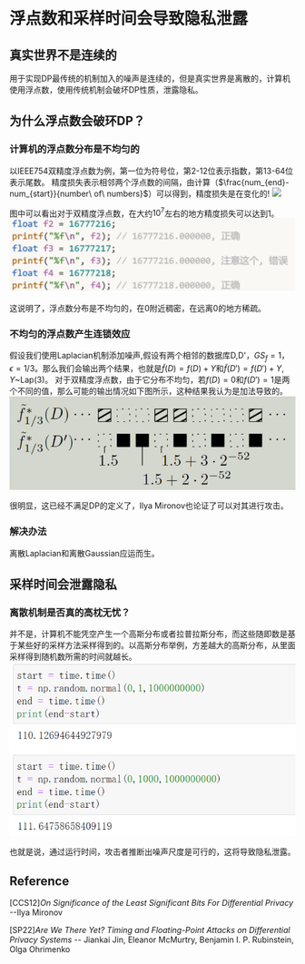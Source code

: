 # 浮点数和采样时间会导致隐私泄露

## 真实世界不是连续的

用于实现DP最传统的机制加入的噪声是连续的，但是真实世界是离散的，计算机使用浮点数，使用传统机制会破坏DP性质，泄露隐私。

## 为什么浮点数会破环DP？

### 计算机的浮点数分布是不均匀的

以IEEE754双精度浮点数为例，第一位为符号位，第2-12位表示指数，第13-64位表示尾数。
精度损失表示相邻两个浮点数的间隔，由计算（$\frac{num_{end}-num_{start}}{number\ of\ numbers}$）可以得到，精度损失是在变化的!
![](/picture/2023-05-29-10-26-57.png.png)

图中可以看出对于双精度浮点数，在大约$10^7$左右的地方精度损失可以达到1。
![](/picture/2023-05-29-10-26-57.png)

这说明了，浮点数分布是不均匀的，在0附近稠密，在远离0的地方稀疏。

### 不均匀的浮点数产生连锁效应

假设我们使用Laplacian机制添加噪声,假设有两个相邻的数据库D,D'，$GS_f=1$，$\epsilon = 1/3$。那么我们会输出两个结果，也就是$\widetilde{f}(D)=f(D)+Y$和$\widetilde{f}(D')=f(D')+Y$, $Y$~Lap(3)。
对于双精度浮点数，由于它分布不均匀，若$f(D)=0$和$f(D')=1$是两个不同的值，那么可能的输出情况如下图所示，这种结果我认为是加法导致的。
![](/picture/2023-05-29-10-39-39.png)

很明显，这已经不满足DP的定义了，Ilya Mironov也论证了可以对其进行攻击。

### 解决办法

离散Laplacian和离散Gaussian应运而生。

## 采样时间会泄露隐私

### 离散机制是否真的高枕无忧？

并不是，计算机不能凭空产生一个高斯分布或者拉普拉斯分布，而这些随即数是基于某些好的采样方法采样得到的。以高斯分布举例，方差越大的高斯分布，从里面采样得到随机数所需的时间就越长。
![](/picture/2023-05-29-10-49-04.png)

也就是说，通过运行时间，攻击者推断出噪声尺度是可行的，这将导致隐私泄露。


## Reference

[CCS12]*On Significance of the Least Significant Bits For Differential Privacy* --Ilya Mironov

[SP22]*Are We There Yet? Timing and Floating-Point Attacks on Differential Privacy Systems* -- Jiankai Jin, Eleanor McMurtry, Benjamin I. P. Rubinstein, Olga Ohrimenko